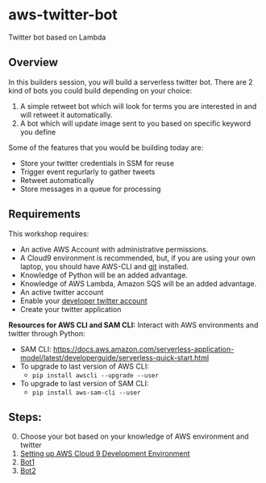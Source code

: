# aws-twitter-bot
Twitter bot based on Lambda

## Overview 

In this builders session, you will build a serverless twitter bot.
There are 2 kind of bots you could build depending on your choice:
1. A simple retweet bot which will look for terms you are interested in and will retweet it automatically.
2. A bot which will update image sent to you based on specific keyword you define

Some of the features that you would be building today are:
- Store your twitter credentials in SSM for reuse
- Trigger event regurlarly to gather tweets
- Retweet automatically
- Store messages in a queue for processing

## Requirements

This workshop requires:

- An active AWS Account with administrative permissions.
- A Cloud9 environment is recommended, but, if you are using your own laptop, you should have AWS-CLI and [git](https://git-scm.com/book/en/v2/Getting-Started-Installing-Git) installed.
- Knowledge of Python will be an added advantage.
- Knowledge of AWS Lambda, Amazon SQS will be an added advantage.
- An active twitter account
- Enable your [developer twitter account](https://developer.twitter.com/en/account/get-started)
- Create your twitter application


**Resources for AWS CLI and SAM CLI:**
Interact with AWS environments and twitter through Python:
* SAM CLI: https://docs.aws.amazon.com/serverless-application-model/latest/developerguide/serverless-quick-start.html
* To upgrade to last version of AWS CLI:
  * ```pip install awscli --upgrade --user```
* To upgrade to last version of SAM CLI:
  * ```pip install aws-sam-cli --user```

## Steps:
0. Choose your bot based on your knowledge of AWS environment and twitter
1. [Setting up AWS Cloud 9 Development Environment](./AWS_Cloud9/README.md)
2. [Bot1](./Bot1/README.md)
3. [Bot2](./Bot2/README.md)
